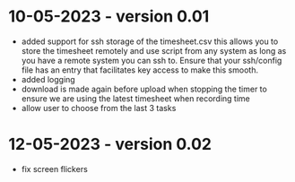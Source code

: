 10-05-2023 - version 0.01
========== 

- added support for ssh storage of the timesheet.csv this allows you to store the timesheet remotely and use script from any system as long as you have a remote system you can ssh to. Ensure that your ssh/config file has an entry that facilitates key access to make this smooth.
- added logging
- download is made again before upload when stopping the timer to ensure we are using the latest timesheet when recording time
- allow user to choose from the last 3 tasks


12-05-2023 - version 0.02
========== 

- fix screen flickers

